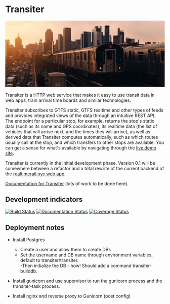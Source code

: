
# Transiter

[![7 train in Queens, New York, United States](luca-bravo-613000-unsplash.jpg "Photo by Luca Bravo")](https://unsplash.com/@lucabravo)

Transiter is a HTTP web service that makes it easy to use 
transit data in web apps, train arrival time boards and similar technologies.

Transiter subscribes to GTFS static, GTFS realtime and other types of feeds
    and provides integrated views of the data through an intuitive REST API.
The endpoint for a particular stop, for example,
    returns the stop's static data (such as its name and GPS coordinates),
    its realtime data (the list of vehicles that will arrive next,
        and the times they will arrive),
    as well as derived data that Transiter computes automatically,
        such as which routes usually call at the stop,
        and which transfers to other stops are available.
You can get a sense for what's available by navigating through the 
    [live demo site](https://demo.transiter.io).
        

    

Transiter is currently in the initial development phase.
Version 0.1 will be somewhere between a refactor and a total rewrite of the
current backend of the [realtimerail.nyc web app](https://www.realtimerail.nyc).

[Documentation for Transiter](https://docs.transiter.io) (lots of work to be done here).

## Development indicators

[![Build Status](https://travis-ci.org/jamespfennell/transiter.svg?branch=master)](https://travis-ci.org/jamespfennell/transiter)
[![Documentation Status](https://readthedocs.org/projects/transiter/badge/?version=latest)](https://docs.transiter.io)
[![Coverage Status](https://coveralls.io/repos/github/jamespfennell/transiter/badge.svg?branch=master&service=github)](https://coveralls.io/github/jamespfennell/transiter?branch=master) 

## Deployment notes

- Install Postgres 
    - Create a user and allow them to create DBs
    - Set the username and DB name through environment variables, default
        to transiter/transiter.   
    -Then initialize the DB - how! Should add a command
    transiter-builddb.

- Install gunicorn and use supervisor to run the gunicorn process
    and the transiter-task process.
 
- Install nginx and reverse proxy to Gunicorn (post config)
